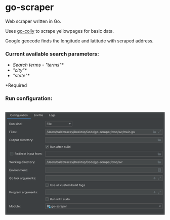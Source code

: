 # go-scraper

Web scraper written in Go.

Uses [go-colly](https://github.com/gocolly/colly) to scrape yellowpages for basic data.

Google geocode finds the longitude and latitude with scraped address. 

### Current available search parameters:
  * <i>Search terms - "terms"*</i>
  * <i>"city"*</i>
  * <i>"state"*</i>
  
 *Required
<br/>
### Run configuration:
<br/>
<img src=./docs/run-conf.png />
